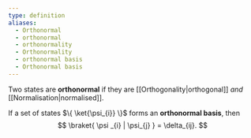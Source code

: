 ```yaml
---
type: definition
aliases:
  - Orthonormal
  - orthonormal
  - orthonormality
  - Orthonormality
  - orthonormal basis
  - Orthonormal basis
---
```

Two states are **orthonormal** if they are [[Orthogonality|orthogonal]] *and* [[Normalisation|normalised]]. 

If a set of states $\{ \ket{\psi_{i}} \}$ forms an **orthonormal basis**, then
$$
\braket{ \psi _{i} | \psi_{j} } = \delta_{ij}.
$$
